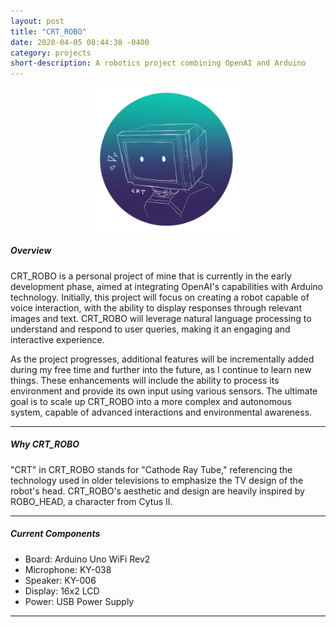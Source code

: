 ```yaml
---
layout: post
title: "CRT_ROBO"
date: 2020-04-05 08:44:38 -0400
category: projects
short-description: A robotics project combining OpenAI and Arduino
---
```


<div>
    <img style="width: 50%;display: block;float: none;margin-left: auto;margin-right: auto;" 
        src="\assets\projpics\proj6.png"/>
</div>

##### Overview

CRT_ROBO is a personal project of mine that is currently in the early development phase, aimed at integrating OpenAI's capabilities with Arduino technology. Initially, this project will focus on creating a robot capable of voice interaction, with the ability to display responses through relevant images and text. CRT_ROBO will leverage natural language processing to understand and respond to user queries, making it an engaging and interactive experience.

As the project progresses, additional features will be incrementally added during my free time and further into the future, as I continue to learn new things. These enhancements will include the ability to process its environment and provide its own input using various sensors. The ultimate goal is to scale up CRT_ROBO into a more complex and autonomous system, capable of advanced interactions and environmental awareness.

-----

##### Why CRT_ROBO

"CRT" in CRT_ROBO stands for "Cathode Ray Tube," referencing the technology used in older televisions to emphasize the TV design of the robot's head. CRT_ROBO's aesthetic and design are heavily inspired by ROBO_HEAD, a character from Cytus II.

-----

##### Current Components

- Board: Arduino Uno WiFi Rev2
- Microphone: KY-038
- Speaker: KY-006
- Display: 16x2 LCD
- Power: USB Power Supply

-----
